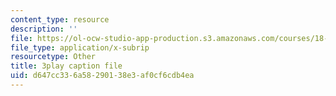 ```yaml
---
content_type: resource
description: ''
file: https://ol-ocw-studio-app-production.s3.amazonaws.com/courses/18-01sc-single-variable-calculus-fall-2010/d647cc336a58290138e3af0cf6cdb4ea_7K1sB05pE0A.srt
file_type: application/x-subrip
resourcetype: Other
title: 3play caption file
uid: d647cc33-6a58-2901-38e3-af0cf6cdb4ea
---
```

